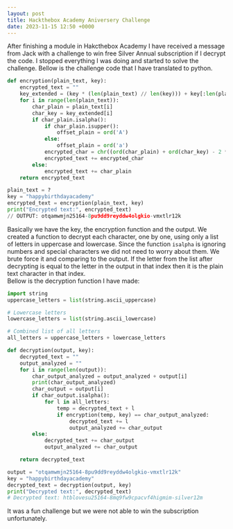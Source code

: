 ```yaml
---
layout: post
title: Hackthebox Academy Aniversery Challenge
date: 2023-11-15 12:50 +0000
---
```


After finishing a module in Hakcthebox Academy I have received a message from Jack with a challenge to win free Silver Annual subscription if I decrypt the code. I stopped everything I was doing and started to solve the challenge. Bellow is the challenge code that I have translated to python.

```python
def encryption(plain_text, key):
    encrypted_text = ""
    key_extended = (key * (len(plain_text) // len(key))) + key[:len(plain_text) % len(key)]
    for i in range(len(plain_text)):
        char_plain = plain_text[i]
        char_key = key_extended[i]
        if char_plain.isalpha():
            if char_plain.isupper():
                offset_plain = ord('A')
            else:
                offset_plain = ord('a')
            encrypted_char = chr((ord(char_plain) + ord(char_key) - 2 * offset_plain) % 26 + offset_plain)
            encrypted_text += encrypted_char
        else:
            encrypted_text += char_plain
    return encrypted_text

plain_text = ?
key = "happybirthdayacademy"
encrypted_text = encryption(plain_text, key)
print("Encrypted text:", encrypted_text)
// OUTPUT: otqamwmjn25164-8pu9dd9reyddw4olgkio-vmxtlr12k
```

Basically we have the key, the encryption function and the output. We created a function to decrypt each character, one by one, using only a list of letters in uppercase and lowercase. Since the function `isalpha` is ignoring numbers and special characters we did not need to worry about them. We brute force it and comparing to the output. If the letter from the list after decrypting is equal to the letter in the output in that index then it is the plain text character in that index.  
Bellow is the decryption function I have made:

```python
import string
uppercase_letters = list(string.ascii_uppercase)

# Lowercase letters
lowercase_letters = list(string.ascii_lowercase)

# Combined list of all letters
all_letters = uppercase_letters + lowercase_letters

def decryption(output, key):
    decrypted_text = ""
    output_analyzed = ""
    for i in range(len(output)):
        char_output_analyzed = output_analyzed + output[i]
        print(char_output_analyzed)
        char_output = output[i]
        if char_output.isalpha():
            for l in all_letters:
                temp = decrypted_text + l
                if encryption(temp, key) == char_output_analyzed:
                    decrypted_text += l
                    output_analyzed += char_output
        else:    
            decrypted_text += char_output
            output_analyzed += char_output

    return decrypted_text

output = "otqamwmjn25164-8pu9dd9reyddw4olgkio-vmxtlr12k"
key = "happybirthdayacademy"
decrypted_text = decryption(output, key)
print("Decrypted text:", decrypted_text)
# Decrypted text: htblovesu25164-8mq9fw9cpacvf4higmim-silver12m
```

It was a fun challenge but we were not able to win the subscription unfortunately.